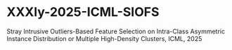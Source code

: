 # XXXly-2025-ICML-SIOFS
Stray Intrusive Outliers-Based Feature Selection on Intra-Class Asymmetric Instance Distribution or Multiple High-Density Clusters, ICML, 2025
